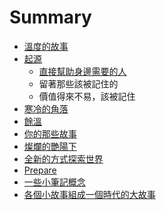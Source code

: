 # Summary

* [溫度的故事](README.md)
* [起源](chapter1.md)
  * [直接幫助身邊需要的人](Warm.md)
  * 留著那些該被記住的
  * 價值得來不易，該被記住
* [寒冷的角落](Cold_Corner.md)
* [餘溫](RemainTemp.md)
* [你的那些故事](YourOwnStory.md)
* [燦爛的艷陽下](Sunshine.md)
* [全新的方式探索世界](DeepExplore.md)
* [Prepare](prepare.md)
* [一些小筆記概念](SmallIndustry.md)
* [各個小故事組成一個時代的大故事](Decade.md)

